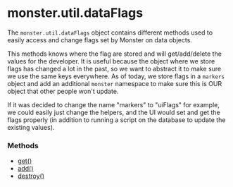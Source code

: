 # monster.util.dataFlags
The `monster.util.dataFlags` object contains different methods used to easily access and change flags set by Monster on data objects.

This methods knows where the flag are stored and will get/add/delete the values for the developer. It is useful because the object where we store flags has changed a lot in the past, so we want to abstract it to make sure we use the same keys everywhere. As of today, we store flags in a `markers` object and add an additional `monster` namespace to make sure this is OUR object that other people won't update.

If it was decided to change the name "markers" to "uiFlags" for example, we could easily just change the helpers, and the UI would set and get the flags properly (in addition to running a script on the database to update the existing values).

### Methods
* [get()][get]
* [add()][add]
* [destroy()][destroy]

[get]: dataFlags/get().md
[add]: dataFlags/add().md
[destroy]: dataFlags/destroy().md
